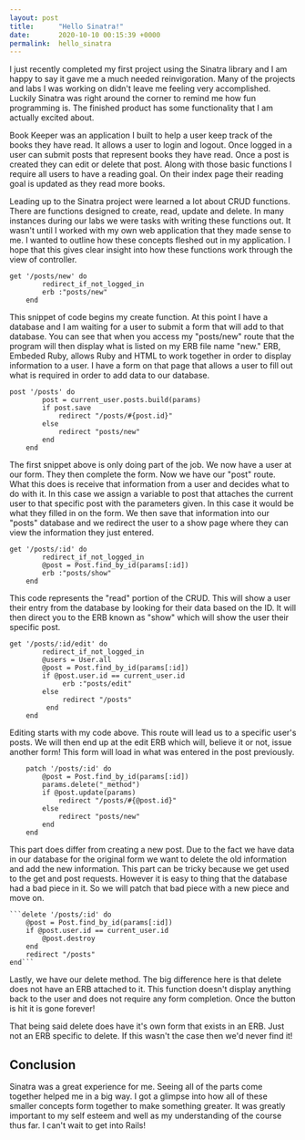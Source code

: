 ```yaml
---
layout: post
title:      "Hello Sinatra!"
date:       2020-10-10 00:15:39 +0000
permalink:  hello_sinatra
---
```



I just recently completed my first project using the Sinatra library and I am happy to say it gave me a much needed reinvigoration. Many of the projects and labs I was working on didn't leave me feeling very accomplished. Luckily Sinatra was right around the corner to remind me how fun programming is. The finished product has some functionality that I am actually excited about. 

Book Keeper was an application I built to help a user keep track of the books they have read. It allows a user to login and logout. Once logged in a user can submit posts that represent books they have read. Once a post is created they can edit or delete that post. Along with those basic functions I require all users to have a reading goal. On their index page their reading goal is updated as they read more books. 

Leading up to the Sinatra project were learned a lot about CRUD functions. There are functions designed to create, read, update and delete. In many instances during our labs we were tasks with writing these functions out. It wasn't until I worked with my own web application that they made sense to me. I wanted to outline how these concepts fleshed out in my application. I hope that this gives clear insight into how these functions work through the view of controller. 

```
get '/posts/new' do
        redirect_if_not_logged_in
        erb :"posts/new"
    end
```
	
This snippet of code begins my create function. At this point I have a database and I am waiting for a user to submit a form that will add to that database. You can see that when you access my "posts/new" route that the program will then display what is listed on my ERB file name "new."  ERB, Embeded Ruby, allows Ruby and HTML to work together in order to display information to a user. I have a form on that page that allows a user to fill out what is required in order to add data to our database. 
		
```
post '/posts' do
        post = current_user.posts.build(params)
        if post.save
            redirect "/posts/#{post.id}"
        else
            redirect "posts/new"
        end
    end
```
		
The first snippet above is only doing part of the job. We now have a user at our form. They then complete the form. Now we have our "post" route. What this does is receive that information from a user and decides what to do with it. In this case we assign a variable to post that attaches the current user to that specific post with the parameters given. In this case it would be what they filled in on the form. We then save that information into our "posts" database and we redirect the user to a show page where they can view the information they just entered.

```
get '/posts/:id' do
        redirect_if_not_logged_in
        @post = Post.find_by_id(params[:id])
        erb :"posts/show"
    end
```
		
This code represents the "read" portion of the CRUD. This will show a user their entry from the database by looking for their data based on the ID. It will then direct you to the ERB known as "show" which will show the user their specific post. 

```
get '/posts/:id/edit' do
        redirect_if_not_logged_in
        @users = User.all
        @post = Post.find_by_id(params[:id])
        if @post.user.id == current_user.id
             erb :"posts/edit"
        else
             redirect "/posts"
         end
    end
```

Editing starts with my code above. This route will lead us to a specific user's posts. We will then end up at the edit ERB which will, believe it or not, issue another form! This form will load in what was entered in the post previously. 

```
    patch '/posts/:id' do
        @post = Post.find_by_id(params[:id])
        params.delete("_method")
        if @post.update(params)
            redirect "/posts/#{@post.id}"
        else
            redirect "posts/new"
        end
    end
```

This part does differ from creating a new post. Due to the fact we have data in our database for the original form we want to delete the old information and add the new information. This part can be tricky because we get used to the get and post requests. However it is easy to thing that the database had a bad piece in it. So we will patch that bad piece with a new piece and move on.

    ```delete '/posts/:id' do
        @post = Post.find_by_id(params[:id])
        if @post.user.id == current_user.id
            @post.destroy
        end
        redirect "/posts"
    end```
		
Lastly, we have our delete method. The big difference here is that delete does not have an ERB attached to it. This function doesn't display anything back to the user and does not require any form completion. Once the button is hit it is gone forever! 

That being said delete does have it's own form that exists in an ERB. Just not an ERB specific to delete. If this wasn't the case then we'd never find it!

## Conclusion
Sinatra was a great experience for me. Seeing all of the parts come together helped me in a big way. I got a glimpse into how all of these smaller concepts form together to make something greater. It was greatly important to my self esteem and well as my understanding of the course thus far. I can't wait to get into Rails!
